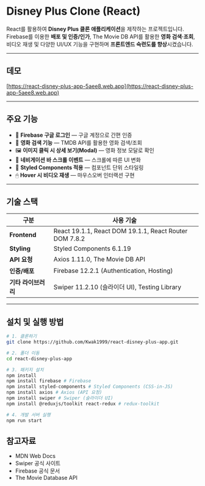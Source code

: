 # Disney Plus Clone (React)

React를 활용하여 **Disney Plus 클론 애플리케이션**을 제작하는 프로젝트입니다.  
Firebase를 이용한 **배포 및 인증/인가**, The Movie DB API를 활용한 **영화 검색·조회**,  
비디오 재생 및 다양한 UI/UX 기능을 구현하며 **프론트엔드 숙련도를 향상**시켰습니다.

---

## 데모

[https://react-disney-plus-app-5aee8.web.app](https://react-disney-plus-app-5aee8.web.app)

---

## 주요 기능

- 🔐 **Firebase 구글 로그인** — 구글 계정으로 간편 인증
- 🎥 **영화 검색 기능** — TMDB API를 활용한 영화 검색/조회
- 🖼 **이미지 클릭 시 상세 보기(Modal)** — 영화 정보 모달로 확인
- 📜 **네비게이션 바 스크롤 이벤트** — 스크롤에 따른 UI 변화
- 🎨 **Styled Components 적용** — 컴포넌트 단위 스타일링
- 🖱 **Hover 시 비디오 재생** — 마우스오버 인터랙션 구현

---

## 기술 스택

| 구분                | 사용 기술 |
|-------------------|-----------|
| **Frontend**      | React 19.1.1, React DOM 19.1.1, React Router DOM 7.8.2 |
| **Styling**       | Styled Components 6.1.19 |
| **API 요청**      | Axios 1.11.0, The Movie DB API |
| **인증/배포**     | Firebase 12.2.1 (Authentication, Hosting) |
| **기타 라이브러리**| Swiper 11.2.10 (슬라이더 UI), Testing Library |

---

## 설치 및 실행 방법

```bash
# 1. 클론하기
git clone https://github.com/Kwak1999/react-disney-plus-app.git

# 2. 폴더 이동
cd react-disney-plus-app

# 3. 패키지 설치
npm install
npm install firebase # Firebase
npm install styled-components # Styled Components (CSS-in-JS)
npm install axios # Axios (API 요청)
npm install swiper # Swiper (슬라이더 UI)
npm install @reduxjs/toolkit react-redux # redux-toolkit

# 4. 개발 서버 실행
npm run start
```

## 참고자료

- MDN Web Docs
- Swiper 공식 사이트
- Firebase 공식 문서
- The Movie Database API